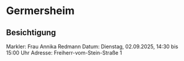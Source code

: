 # Germersheim

## Besichtigung

Markler: Frau Annika Redmann
Datum: Dienstag, 02.09.2025, 14:30 bis 15:00 Uhr
Adresse: Freiherr-vom-Stein-Straße 1
